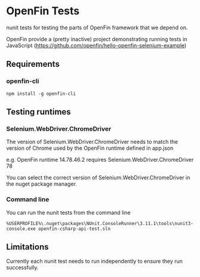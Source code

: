# OpenFin Tests
nunit tests for testing the parts of OpenFin framework that we depend on.

OpenFin provide a (pretty inactive) project demonstrating running tests in JavaScript (https://github.com/openfin/hello-openfin-selenium-example)

## Requirements
### openfin-cli
```
npm install -g openfin-cli
```

## Testing runtimes
### Selenium.WebDriver.ChromeDriver
The version of Selenium.WebDriver.ChromeDriver needs to match the version of Chrome used by the OpenFin runtime defined in app.json

e.g. OpenFin runtime 14.78.46.2 requires Selenium.WebDriver.ChromeDriver 78

You can select the correct version of Selenium.WebDriver.ChromeDriver in the nuget package manager.

### Command line
You can run the nunit tests from the command line
```
%USERPROFILE%\.nuget\packages\NUnit.ConsoleRunner\3.11.1\tools\nunit3-console.exe openfin-csharp-api-test.sln
```

## Limitations
Currently each nunit test needs to run independently to ensure they run successfully.
